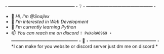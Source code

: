 ・━━━━━━━━━━━━━━━・❔・━━━━━━━━━━━━━━━・
- 👋 *Hi, I’m @Snajlex*
- 👀 *I’m interested in Web Development*
- 🌱 *I’m currently learning Python*
- 📫 *You can reach me on discord* `! PeXoR#6969`
・━━━━━━━━━━━━━━━・🛒・━━━━━━━━━━━━━━━・
*I can make for you website or 
discord server just dm me on discord *

